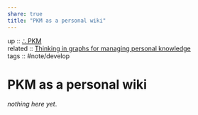 ```yaml
---  
share: true  
title: "PKM as a personal wiki"  
---  
```

up :: [∴ PKM](./%E2%88%B4-PKM.md)  
related :: [Thinking in graphs for managing personal knowledge](./Thinking-in-graphs-for-managing-personal-knowledge.md)  
tags :: #note/develop   
  
# PKM as a personal wiki  
*nothing here yet*.